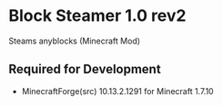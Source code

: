 # Block Steamer 1.0 rev2

Steams anyblocks (Minecraft Mod)

Required for Development
---

+ MinecraftForge(src) 10.13.2.1291 for Minecraft 1.7.10


